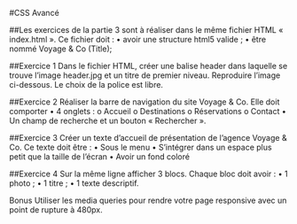 #CSS Avancé

##Les exercices de la partie 3 sont à réaliser dans le même fichier HTML « index.html ». Ce fichier doit :
	• avoir une structure html5 valide ;
	• être nommé Voyage & Co (Title);

##Exercice 1
Dans le fichier HTML, créer une balise header dans laquelle se trouve l’image header.jpg et un titre
de premier niveau. Reproduire l’image ci-dessous.
Le choix de la police est libre.

##Exercice 2
Réaliser la barre de navigation du site Voyage & Co. Elle doit comporter
	• 4 onglets :
	o Accueil
	o Destinations
	o Réservations
	o Contact
	• Un champ de recherche et un bouton « Rechercher ».

##Exercice 3
Créer un texte d’accueil de présentation de l’agence Voyage & Co. Ce texte doit être :
	• Sous le menu
	• S’intégrer dans un espace plus petit que la taille de l’écran
	• Avoir un fond coloré

##Exercice 4
Sur la même ligne afficher 3 blocs. Chaque bloc doit avoir :
	• 1 photo ;
	• 1 titre ;
	• 1 texte descriptif.

Bonus
Utiliser les media queries pour rendre votre page responsive avec un point de rupture à 480px.
